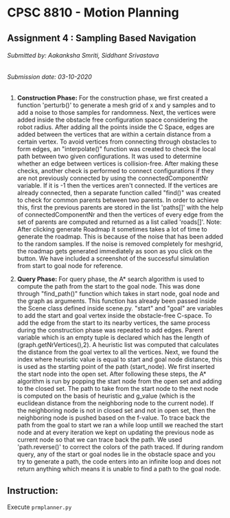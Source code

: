 # CPSC 8810 - Motion Planning
## Assignment 4 : Sampling Based Navigation
###### Submitted by: Aakanksha Smriti, Siddhant Srivastava
###### Submission date: 03-10-2020

1) **Construction Phase:** For the construction phase, we first created a function 'perturb()' to generate a mesh grid of x and y samples and to add a noise to those samples for randomness. Next, the vertices were added inside the obstacle free configuration space considering the robot radius. After adding all the points inside the C Space, edges are added between the vertices that are within a certain distance from a certain vertex. To avoid vertices from connecting through obstacles to form edges, an "interpolate()" function was created to check the local path between two given configurations. It was used to determine whether an edge between vertices is collision-free. After making these checks, another check is performed to connect configurations if they are not previously connected by using the connectedComponentNr variable. If it is -1 then the vertices aren't connected. If the vertices are already connected, then a separate function called "find()" was created to check for common parents between two parents. In order to achieve this, first the previous parents are stored in the list 'paths[]' with the help of connectedComponentNr and then the vertices of every edge from the set of parents are computed and returned as a list called 'roads[]'.
Note: After clicking generate Roadmap it sometimes takes a lot of time to generate the roadmap. This is because of the noise that has been added to the random samples. If the noise is removed completely for meshgrid, the roadmap gets generated immediately as soon as you click on the button. We have included a screenshot of the successful simulation from start to goal node for reference.

2) **Query Phase:** For query phase, the A* search algorithm is used to compute the path from the start to the goal node. This was done through "find_path()" function which takes in start node, goal node and the graph as arguments. This function has already been passed inside the Scene class defined inside scene.py. "start" and "goal" are variables to add the start and goal vertex inside the obstacle-free C-space. To add the edge from the start to its nearby vertices, the same process during the construction phase was repeated to add edges. Parent variable which is an empty tuple is declared which has the length of (graph.getNrVertices(),2). A heuristic list was computed that calculates the distance from the goal vertex to all the vertices. Next, we found the index where heuristic value is equal to start and goal node distance, this is used as the starting point of the path (start_node). We first inserted the start node into the open set. After following these steps, the A* algorithm is run by popping the start node from the open set and adding to the closed set. The path to take from the start node to the next node is computed on the basis of heuristic and g_value (which is the euclidean distance from the neighboring node to the current node). If the neighboring node is not in closed set and not in open set, then the neighboring node is pushed based on the f-value. To trace back the path from the goal to start we ran a while loop untill we reached the start node and at every iteration we kept on updating the previous node as current node so that we can trace back the path. We used 'path.reverse()' to correct the colors of the path traced. If during random query, any of the start or goal nodes lie in the obstacle space and you try to generate a path, the code enters into an infinite loop and does not return anything which means it is unable to find a path to the goal node. 

## Instruction:
Execute `prmplanner.py`
